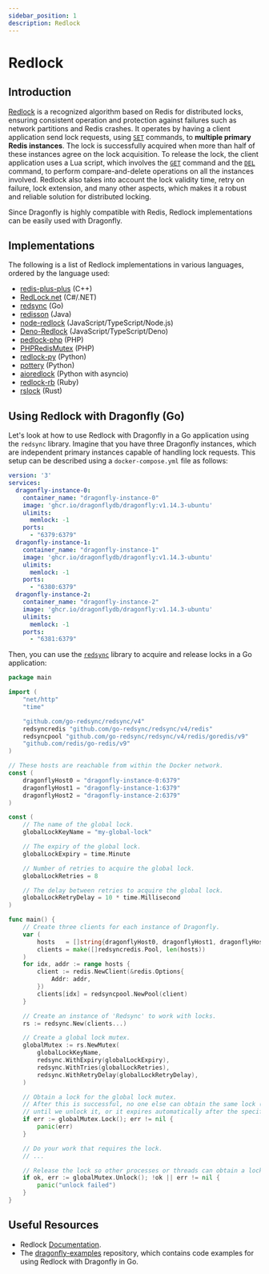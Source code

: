 ```yaml
---
sidebar_position: 1
description: Redlock
---
```


# Redlock

## Introduction

[Redlock](https://redis.io/docs/manual/patterns/distributed-locks/) is a recognized algorithm based on Redis for
distributed locks, ensuring consistent operation and protection against failures such as network partitions and Redis crashes.
It operates by having a client application send lock requests, using [`SET`](../command-reference/strings/set.md) commands, to **multiple primary Redis instances**.
The lock is successfully acquired when more than half of these instances agree on the lock acquisition.
To release the lock, the client application uses a Lua script, which involves the [`GET`](../command-reference/strings/get.md) command
and the [`DEL`](../command-reference/generic/del.md) command, to perform compare-and-delete operations on all the instances involved.
Redlock also takes into account the lock validity time, retry on failure, lock extension, and many other aspects, which makes it a robust and reliable solution for distributed locking.

Since Dragonfly is highly compatible with Redis, Redlock implementations can be easily used with Dragonfly.

## Implementations

The following is a list of Redlock implementations in various languages, ordered by the language used:

- [redis-plus-plus](https://github.com/sewenew/redis-plus-plus/?tab=readme-ov-file#redlock) (C++)
- [RedLock.net](https://github.com/samcook/RedLock.net) (C#/.NET)
- [redsync](https://github.com/go-redsync/redsync) (Go)
- [redisson](https://github.com/redisson/redisson) (Java)
- [node-redlock](https://github.com/mike-marcacci/node-redlock) (JavaScript/TypeScript/Node.js)
- [Deno-Redlock](https://github.com/oslabs-beta/Deno-Redlock) (JavaScript/TypeScript/Deno)
- [pedlock-php](https://github.com/ronnylt/redlock-php) (PHP)
- [PHPRedisMutex](https://github.com/php-lock/lock?tab=readme-ov-file#phpredismutex) (PHP)
- [redlock-py](https://github.com/SPSCommerce/redlock-py) (Python)
- [pottery](https://github.com/brainix/pottery?tab=readme-ov-file#redlock) (Python)
- [aioredlock](https://github.com/joanvila/aioredlock) (Python with asyncio)
- [redlock-rb](https://github.com/antirez/redlock-rb) (Ruby)
- [rslock](https://github.com/hexcowboy/rslock) (Rust)

## Using Redlock with Dragonfly (Go)

Let's look at how to use Redlock with Dragonfly in a Go application using the `redsync` library.
Imagine that you have three Dragonfly instances, which are independent primary instances capable of handling lock requests.
This setup can be described using a `docker-compose.yml` file as follows:

```yaml
version: '3'
services:
  dragonfly-instance-0:
    container_name: "dragonfly-instance-0"
    image: 'ghcr.io/dragonflydb/dragonfly:v1.14.3-ubuntu'
    ulimits:
      memlock: -1
    ports:
      - "6379:6379"
  dragonfly-instance-1:
    container_name: "dragonfly-instance-1"
    image: 'ghcr.io/dragonflydb/dragonfly:v1.14.3-ubuntu'
    ulimits:
      memlock: -1
    ports:
      - "6380:6379"
  dragonfly-instance-2:
    container_name: "dragonfly-instance-2"
    image: 'ghcr.io/dragonflydb/dragonfly:v1.14.3-ubuntu'
    ulimits:
      memlock: -1
    ports:
      - "6381:6379"
```

Then, you can use the [`redsync`](https://github.com/go-redsync/redsync) library to acquire and release locks in a Go application:

```go
package main

import (
	"net/http"
	"time"

	"github.com/go-redsync/redsync/v4"
	redsyncredis "github.com/go-redsync/redsync/v4/redis"
	redsyncpool "github.com/go-redsync/redsync/v4/redis/goredis/v9"
	"github.com/redis/go-redis/v9"
)

// These hosts are reachable from within the Docker network.
const (
	dragonflyHost0 = "dragonfly-instance-0:6379"
	dragonflyHost1 = "dragonfly-instance-1:6379"
	dragonflyHost2 = "dragonfly-instance-2:6379"
)

const (
	// The name of the global lock.
	globalLockKeyName = "my-global-lock"

	// The expiry of the global lock.
	globalLockExpiry = time.Minute

	// Number of retries to acquire the global lock.
	globalLockRetries = 8

	// The delay between retries to acquire the global lock.
	globalLockRetryDelay = 10 * time.Millisecond
)

func main() {
	// Create three clients for each instance of Dragonfly.
	var (
		hosts   = []string{dragonflyHost0, dragonflyHost1, dragonflyHost2}
		clients = make([]redsyncredis.Pool, len(hosts))
	)
	for idx, addr := range hosts {
		client := redis.NewClient(&redis.Options{
			Addr: addr,
		})
		clients[idx] = redsyncpool.NewPool(client)
	}

	// Create an instance of 'Redsync' to work with locks.
	rs := redsync.New(clients...)

	// Create a global lock mutex.
	globalMutex := rs.NewMutex(
		globalLockKeyName,
		redsync.WithExpiry(globalLockExpiry),
		redsync.WithTries(globalLockRetries),
		redsync.WithRetryDelay(globalLockRetryDelay),
	)

	// Obtain a lock for the global lock mutex.
	// After this is successful, no one else can obtain the same lock (with the same mutex name),
	// until we unlock it, or it expires automatically after the specified expiry time.
	if err := globalMutex.Lock(); err != nil {
		panic(err)
	}

	// Do your work that requires the lock.
	// ...

	// Release the lock so other processes or threads can obtain a lock.
	if ok, err := globalMutex.Unlock(); !ok || err != nil {
		panic("unlock failed")
	}
}
```

## Useful Resources

- Redlock [Documentation](https://redis.io/docs/manual/patterns/distributed-locks/).
- The [dragonfly-examples](https://github.com/dragonflydb/dragonfly-examples) repository, which contains code examples for using Redlock with Dragonfly in Go.
